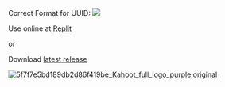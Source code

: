 Correct Format for UUID: ![](https://i.imgur.com/5DBtjib.png)

Use online at [Replit](https://replit.com/@wuku/wuku)

or

Download [latest release](https://github.com/wuku0/kacheese/releases)

![5f7f7e5bd189db2d86f419be_Kahoot_full_logo_purple original](https://user-images.githubusercontent.com/80927421/197266143-adb120b8-c821-4afe-b844-4a349ccd71c1.png)
